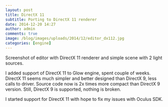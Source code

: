 ```yaml
---
layout: post
title: DirectX 11
subtitle: Porting to DirectX 11 renderer
date: 2014-12-20 14:27
author: admin
comments: true
image: /blog/images/uploads/2014/12/editor_dx112.jpg
categories: [engine]
---
```

Screenshot of editor with DirectX 11 renderer and simple scene with 2 light sources.

I added support of DirectX 11 to Glow engine, spent couple of weeks. DirectX 11 seems much simpler and better designed than DirectX 9, less calls to driver. Source code now is 2x times more compact than DirectX 9 version. Still, DirectX 9 is supported, nothing is broken.

I started support for DirectX 11 with hope to fix my issues with Oculus SDK.

